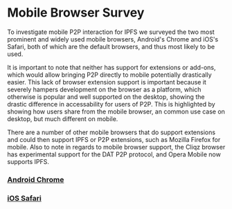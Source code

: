 # Mobile Browser Survey

To investigate mobile P2P interaction for IPFS we surveyed the two most prominent and widely used mobile browsers, Android's Chrome and iOS's Safari, both of which are the default browsers, and thus most likely to be used.

It is important to note that neither has support for extensions or add-ons, which would allow bringing P2P directly to mobile potentially drastically easier. This lack of browser extension support is important because it severely hampers development on the browser as a platform, which otherwise is popular and well supported on the desktop, showing the drastic difference in accessability for users of P2P. This is highlighted by showing how users share from the mobile browser, an common use case on desktop, but much different on mobile.

There are a number of other mobile browsers that do support extensions and could then support IPFS or P2P extensions, such as Mozilla Firefox for mobile. Also to note in regards to mobile browser support, the Cliqz browser has experimental support for the DAT P2P protocol, and Opera Mobile now supports IPFS.

### [Android Chrome](android.md)

### [iOS Safari](ios.md)

